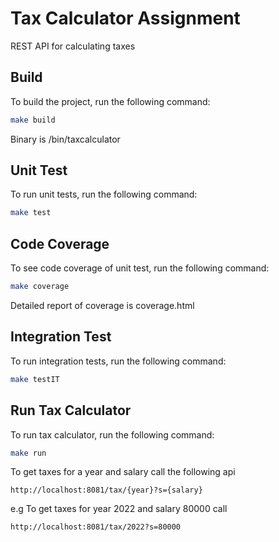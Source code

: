 # Tax Calculator Assignment

REST API for calculating taxes


## Build 

To build the project, run the following command:

```bash
make build
```

Binary is /bin/taxcalculator

## Unit Test 

To run unit tests, run the following command:

```bash
make test
```

## Code Coverage 

To see code coverage of unit test, run the following command:

```bash
make coverage
```

Detailed report of coverage is coverage.html

## Integration Test 

To run integration tests, run the following command:

```bash
make testIT
```

## Run Tax Calculator

To run tax calculator, run the following command:

```bash
make run
```

To get taxes for a year and salary call the following api 

```plaintext 
http://localhost:8081/tax/{year}?s={salary}
```

e.g To get taxes for year 2022 and salary 80000 call

```plaintext 
http://localhost:8081/tax/2022?s=80000
```